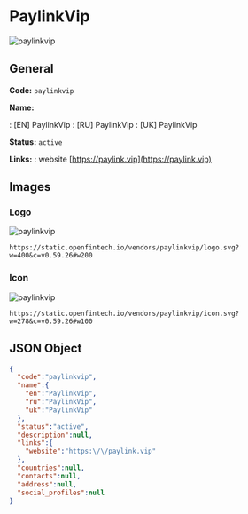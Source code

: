 
# PaylinkVip 
![paylinkvip](https://static.openfintech.io/vendors/paylinkvip/logo.svg?w=400&c=v0.59.26#w200)  

## General 
 
**Code:** `paylinkvip` 
 
**Name:** 
 
:	[EN] PaylinkVip 
:	[RU] PaylinkVip 
:	[UK] PaylinkVip 
 
**Status:** `active` 
 
**Links:** 
: website [https://paylink.vip](https://paylink.vip) 
 

## Images 

### Logo 
 
![paylinkvip](https://static.openfintech.io/vendors/paylinkvip/logo.svg?w=400&c=v0.59.26#w200)  

```
https://static.openfintech.io/vendors/paylinkvip/logo.svg?w=400&c=v0.59.26#w200
```  

### Icon 
 
![paylinkvip](https://static.openfintech.io/vendors/paylinkvip/icon.svg?w=278&c=v0.59.26#w100)  

```
https://static.openfintech.io/vendors/paylinkvip/icon.svg?w=278&c=v0.59.26#w100
```  

## JSON Object 

```json
{
  "code":"paylinkvip",
  "name":{
    "en":"PaylinkVip",
    "ru":"PaylinkVip",
    "uk":"PaylinkVip"
  },
  "status":"active",
  "description":null,
  "links":{
    "website":"https:\/\/paylink.vip"
  },
  "countries":null,
  "contacts":null,
  "address":null,
  "social_profiles":null
}
```  
